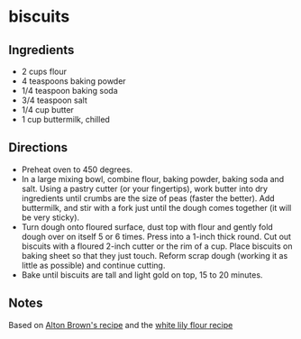 # biscuits

## Ingredients

* 2 cups flour
* 4 teaspoons baking powder
* 1/4 teaspoon baking soda
* 3/4 teaspoon salt
* 1/4 cup butter
* 1 cup buttermilk, chilled

## Directions

* Preheat oven to 450 degrees.
* In a large mixing bowl, combine flour, baking powder, baking soda and salt. Using a pastry cutter (or your fingertips), work butter into dry ingredients until crumbs are the size of peas (faster the better). Add buttermilk, and stir with a fork just until the dough comes together (it will be very sticky).
* Turn dough onto floured surface, dust top with flour and gently fold dough over on itself 5 or 6 times. Press into a 1-inch thick round. Cut out biscuits with a floured 2-inch cutter or the rim of a cup. Place biscuits on baking sheet so that they just touch. Reform scrap dough (working it as little as possible) and continue cutting.
* Bake until biscuits are tall and light gold on top, 15 to 20 minutes.

## Notes

Based on [Alton Brown's recipe](https://www.foodnetwork.com/recipes/alton-brown/southern-biscuits-recipe-2041990) and the [white lily flour recipe](https://www.whitelily.com/recipes/white-lily-light-and-fluffy-biscuits-3790)
